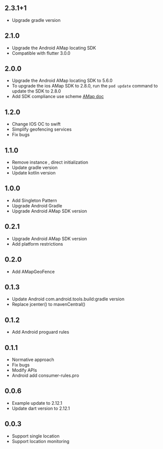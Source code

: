 ## 2.3.1+1

* Upgrade gradle version

## 2.1.0

* Upgrade the Android AMap locating SDK
* Compatible with flutter 3.0.0

## 2.0.0

* Upgrade the Android AMap locating SDK to 5.6.0
* To upgrade the ios AMap SDK to 2.8.0, run the `pod update` command to update the SDK to 2.8.0
* Add SDK compliance use scheme [AMap doc](https://lbs.amap.com/news/sdkhgsy)

## 1.2.0

* Change IOS OC to swift
* Simplify geofencing services
* Fix bugs

## 1.1.0

* Remove instance , direct initialization
* Update gradle version
* Update kotlin version

## 1.0.0

* Add Singleton Pattern
* Upgrade Android Gradle
* Upgrade Android AMap SDK version

## 0.2.1

* Upgrade Android AMap SDK version
* Add platform restrictions

## 0.2.0

* Add AMapGeoFence

## 0.1.3

* Update Android com.android.tools.build:gradle version
* Replace jcenter() to mavenCentral()

## 0.1.2

* Add Android proguard rules

## 0.1.1

* Normative approach
* Fix bugs
* Modify APIs
* Android add consumer-rules.pro

## 0.0.6

* Example update to 2.12.1
* Update dart version to 2.12.1

## 0.0.3

* Support single location
* Support location monitoring